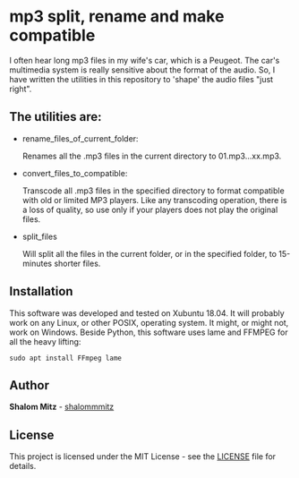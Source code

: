 # mp3 split, rename and make compatible

I often hear long mp3 files in my wife's car, which is a Peugeot. The car's multimedia system is really sensitive about the format of the audio. So, I have written the utilities in this repository to 'shape' the audio files "just right".

## The utilities are:

  - rename_files_of_current_folder:

    Renames all the .mp3 files in the current directory to 01.mp3...xx.mp3.

  - convert_files_to_compatible:

    Transcode all .mp3 files in the specified directory to format compatible with old or limited MP3 players.  Like any transcoding operation, there is a loss of quality, so use only if your players does not play the original files.

  - split_files

    Will split all the files in the current folder, or in the specified folder, to 15-minutes shorter files.

## Installation

This software was developed and tested on Xubuntu 18.04. It will probably work on any Linux, or other POSIX, operating system. It might, or might not, work on Windows.
Beside Python, this software uses lame and FFMPEG for all the heavy lifting:

`sudo apt install FFmpeg lame`

## Author

**Shalom Mitz** - [shalommmitz](https://github.com/shalommmitz)

## License

This project is licensed under the MIT License - see the [LICENSE](LICENSE ) file for details.


